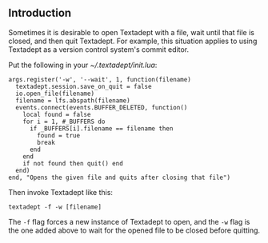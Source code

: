 ## Introduction

Sometimes it is desirable to open Textadept with a file, wait until that file is
closed, and then quit Textadept. For example, this situation applies to using
Textadept as a version control system's commit editor.

Put the following in your *~/.textadept/init.lua*:

    args.register('-w', '--wait', 1, function(filename)
      textadept.session.save_on_quit = false
      io.open_file(filename)
      filename = lfs.abspath(filename)
      events.connect(events.BUFFER_DELETED, function()
        local found = false
        for i = 1, #_BUFFERS do
          if _BUFFERS[i].filename == filename then
            found = true
            break
          end
        end
        if not found then quit() end
      end)
    end, "Opens the given file and quits after closing that file")

Then invoke Textadept like this:

    textadept -f -w [filename]

The `-f` flag forces a new instance of Textadept to open, and the `-w` flag is
the one added above to wait for the opened file to be closed before quitting.
